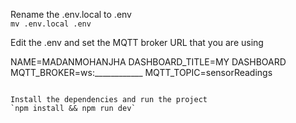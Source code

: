 Rename the .env.local to .env  
`mv .env.local .env`

Edit the .env and set the MQTT broker URL that you are using


NAME=MADANMOHANJHA
DASHBOARD_TITLE=MY DASHBOARD
MQTT_BROKER=ws:____________
MQTT_TOPIC=sensorReadings
```

Install the dependencies and run the project
`npm install && npm run dev`
